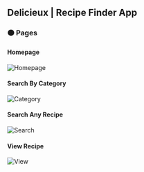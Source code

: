## Delicieux | Recipe Finder App
### :orange_circle: Pages
#### Homepage
![Homepage](https://user-images.githubusercontent.com/74035623/172040306-ee22612a-a3aa-4aaf-970a-364d2a7d1698.png)

#### Search By Category

![Category](https://user-images.githubusercontent.com/74035623/172040310-890739d5-0c4e-416a-b640-75466221a521.png)

#### Search Any Recipe
![Search](https://user-images.githubusercontent.com/74035623/172040318-7a555919-9998-489e-ad32-ed6298a73c38.png)

#### View Recipe
![View](https://user-images.githubusercontent.com/74035623/172040330-ece12a40-ecfd-4f8f-ba2b-a59cbe6e0202.png)
